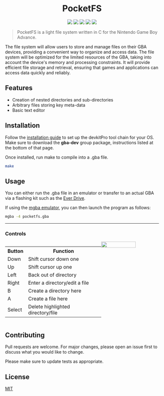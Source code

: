 <h1 align="center">PocketFS</h1>
<p align="center">
    <img src="https://img.shields.io/badge/version-0.5.0-blue" />
    <img src="https://img.shields.io/badge/License-MIT-yellow" />
    <img src="https://img.shields.io/badge/Platform-GBA-green" />
    <img src="https://img.shields.io/badge/Language-C-orange" />
    <img src="https://img.shields.io/badge/Contributors-1-blueviolet" />
</p>

>PocketFS is a light file system written in C for the Nintendo Game Boy Advance.

The file system will allow users to store and manage files on their GBA devices, providing a convenient way to organize and access data. The file system will be optimized for the limited resources of the GBA, taking into account the device's memory and processing constraints. It will provide efficient file storage and retrieval, ensuring that games and applications can access data quickly and reliably.

## Features
- Creation of nested directories and sub-directories
- Arbitrary files storing key meta-data
- Basic text editor

## Installation
Follow the [installation guide](https://devkitpro.org/wiki/devkitPro_pacman) to set up the devkitPro tool chain for your OS. Make sure to download the **gba-dev** group package, instructions listed at the bottom of that page.

Once installed, run make to compile into a .gba file.


```bash
make
```

## Usage
You can either run the .gba file in an emulator or transfer to an actual GBA via a flashing kit such as the [Ever Drive](https://krikzz.com/our-products/cartridges/everdrive-gba-mini.html).

If using the [mgba emulator](https://mgba.io/downloads.html), you can then launch the program as follows:

```bash
mgba -4 pocketfs.gba
```
<hr>

### Controls

<div style="display: flex;">
    <table>
        <tr>
            <th>Button</th>
            <th>Function</th>
        </tr>
        <tr>
            <td>Down</td>
            <td>Shift cursor down one</td>
        </tr>
        <tr>
            <td>Up</td>
            <td>Shift cursor up one</td>
        </tr>
        <tr>
            <td>Left</td>
            <td>Back out of directory</td>
        </tr>
        <tr>
            <td>Right</td>
            <td>Enter a directory/edit a file</td>
        </tr>
        <tr>
            <td>B</td>
            <td>Create a directory here</td>
        </tr>
        <tr>
            <td>A</td>
            <td>Create a file here</td>
        </tr>
        <tr>
            <td>Select</td>
            <td>Delete highlighted directory/file</td>
        </tr>
    </table>
    <img src="https://i.imgur.com/aMDGG1k.png" width="60%" style="margin-left: auto;">
</div>


## Contributing

Pull requests are welcome. For major changes, please open an issue first
to discuss what you would like to change.

Please make sure to update tests as appropriate.

## License

[MIT](https://choosealicense.com/licenses/mit/)